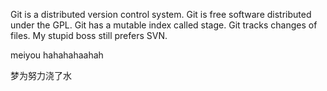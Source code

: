 Git is a distributed version control system.
Git is free software distributed under the GPL.
Git has a mutable index called stage.
Git tracks changes of files.
My stupid boss still prefers SVN.

meiyou
hahahahaahah

梦为努力浇了水

